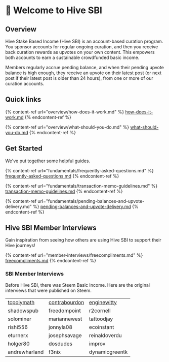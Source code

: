 # 👋 Welcome to Hive SBI

## Overview

Hive Stake Based Income (Hive SBI) is an account-based curation program. You sponsor accounts for regular ongoing curation, and then you receive back curation rewards as upvotes on your own content. This empowers both accounts to earn a sustainable crowdfunded basic income.

Members regularly accrue pending balance, and when their pending upvote balance is high enough, they receive an upvote on their latest post (or next post if their latest post is older than 24 hours), from one or more of our curation accounts.

## Quick links

{% content-ref url="overview/how-does-it-work.md" %}
[how-does-it-work.md](overview/how-does-it-work.md)
{% endcontent-ref %}

{% content-ref url="overview/what-should-you-do.md" %}
[what-should-you-do.md](overview/what-should-you-do.md)
{% endcontent-ref %}

## Get Started

We've put together some helpful guides.

{% content-ref url="fundamentals/frequently-asked-questions.md" %}
[frequently-asked-questions.md](fundamentals/frequently-asked-questions.md)
{% endcontent-ref %}

{% content-ref url="fundamentals/transaction-memo-guidelines.md" %}
[transaction-memo-guidelines.md](fundamentals/transaction-memo-guidelines.md)
{% endcontent-ref %}

{% content-ref url="fundamentals/pending-balances-and-upvote-delivery.md" %}
[pending-balances-and-upvote-delivery.md](fundamentals/pending-balances-and-upvote-delivery.md)
{% endcontent-ref %}

## Hive SBI Member Interviews

Gain inspiration from seeing how others are using Hive SBI to support their Hive journeys!

{% content-ref url="member-interviews/freecompliments.md" %}
[freecompliments.md](member-interviews/freecompliments.md)
{% endcontent-ref %}

### SBI Member Interviews

Before Hive SBI, there was Steem Basic Income. Here are the original interviews that were published on Steem.

|                                               |                                                     |                                                 |
| --------------------------------------------- | --------------------------------------------------- | ----------------------------------------------- |
| [tcpolymath](member-interviews/tcpolymath.md) | [contrabourdon](member-interviews/contrabourdon.md) | [enginewitty](member-interviews/enginewitty.md) |
| shadowspub                                    | freedompoint                                        | r2cornell                                       |
| solominer                                     | mariannewest                                        | tattoodjay                                      |
| rishi556                                      | jonnyla08                                           | ecoinstant                                      |
| eturnerx                                      | josephsavage                                        | reinaldoverdu                                   |
| holger80                                      | dosdudes                                            | improv                                          |
| andrewharland                                 | f3nix                                               | dynamicgreentk                                  |

